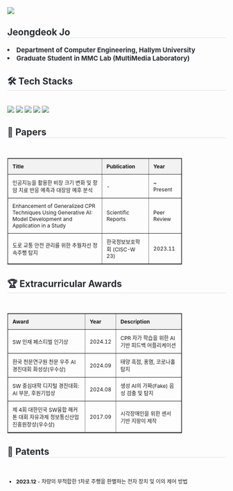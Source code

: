 <div>
    <img src="https://capsule-render.vercel.app/api?type=waving&color=0:6b79e1,100:38d1e5&height=180&text=Jeongdeok's%20github&animation=twinkling&fontColor=ffffff&fontSize=70" />
</div>
<div> 
    <h2 style="border-bottom: 1px solid #d8dee4; color: #282d33;"> Jeongdeok Jo </h2>  
    <div style="font-weight: 700; font-size: 15px; text-align: left; color: #282d33;"> 
        <li>Department of Computer Engineering, Hallym University</li>
        <li>Graduate Student in MMC Lab (MultiMedia Laboratory)</li>
    </div> 
</div>
<div>
    <h2 style="border-bottom: 1px solid #d8dee4; color: #282d33;"> 🛠️ Tech Stacks </h2> <br> 
    <div style="margin: 0 auto; text-align: left;"> 
        <img src="https://img.shields.io/badge/Python-3776AB?style=flat-square&logo=Python&logoColor=white">
        <img src="https://img.shields.io/badge/PyTorch-EE4C2C?style=flat-square&logo=PyTorch&logoColor=white">
        <img src="https://img.shields.io/badge/Linux-FCC624?style=flat-square&logo=Linux&logoColor=white">              <img src="https://img.shields.io/badge/LangChain-0055A4?style=flat-square&logo=LangChain&logoColor=white">
        <img src="https://img.shields.io/badge/Numpy-013243?style=flat-square&logo=Numpy&logoColor=white">
    </div>
</div>
<div>
    <h2 style="border-bottom: 1px solid #d8dee4; color: #282d33;"> 📄 Papers </h2> <br>
    <table border="1" style="border-collapse: collapse; width: 80%; text-align: left; font-size: 12px;">
        <tr>
            <th style="padding: 10px; background-color: #f2f2f2;">Title</th>
            <th style="padding: 10px; background-color: #f2f2f2;">Publication</th>
            <th style="padding: 10px; background-color: #f2f2f2;">Year</th>
        </tr>
        <tr>
            <td style="padding: 10px;">인공지능을 활용한 비장 크기 변화 및 항암 치료 반응 예측과 대장암 예후 분석</td>
            <td style="padding: 10px;">-</td>
            <td style="padding: 10px;">~ Present</td>
        </tr>
        <tr>
            <td style="padding: 10px;">Enhancement of Generalized CPR Techniques Using Generative AI: Model Development and Application in a Study</td>
            <td style="padding: 10px;">Scientific Reports</td>
            <td style="padding: 10px;">Peer Review</td>
        </tr>
        <tr>
            <td style="padding: 10px;">도로 교통 안전 관리를 위한 추월차선 정속주행 탐지</td>
            <td style="padding: 10px;">한국정보보호학회 (CISC-W 23)</td>
            <td style="padding: 10px;">2023.11</td>
        </tr>
    </table>
</div>
<div>
    <h2 style="border-bottom: 1px solid #d8dee4; color: #282d33;"> 🏆 Extracurricular Awards </h2> <br>
    <table border="1" style="border-collapse: collapse; width: 80%; text-align: left; font-size: 12px;">
        <tr>
            <th style="padding: 10px; background-color: #f2f2f2;">Award</th>
            <th style="padding: 10px; background-color: #f2f2f2;">Year</th>
            <th style="padding: 10px; background-color: #f2f2f2;">Description</th>
        </tr>
        <tr>
            <td style="padding: 10px;">SW 인재 페스티벌 인기상</td>
            <td style="padding: 10px;">2024.12</td>
            <td style="padding: 10px;">CPR 자가 학습을 위한 AI 기반 피드백 어플리케이션</td>
        </tr>
        <tr>
            <td style="padding: 10px;">한국 천문연구원 천문 우주 AI 경진대회 화성상(우수상)</td>
            <td style="padding: 10px;">2024.09</td>
            <td style="padding: 10px;">태양 흑점, 홍염, 코로나홀 탐지</td>
        </tr>
        <tr>
            <td style="padding: 10px;">SW 중심대학 디지털 경진대회: AI 부문, 후원기업상</td>
            <td style="padding: 10px;">2024.08</td>
            <td style="padding: 10px;">생성 AI의 가짜(Fake) 음성 검출 및 탐지</td>
        </tr>
        <tr>
            <td style="padding: 10px;">제 4회 대한민국 SW융합 해커톤 대회 자유과제 정보통신산업진흥원장상(우수상)</td>
            <td style="padding: 10px;">2017.09</td>
            <td style="padding: 10px;">시각장애인을 위한 센서 기반 지팡이 제작</td>
        </tr>
    </table>
</div>
<div>
    <h2 style="border-bottom: 1px solid #d8dee4; color: #282d33;"> 📜 Patents </h2> <br>
    <ul style="text-align: left; font-size: 12px;">
        <li><b>2023.12</b> - 차량의 부적합한 1차로 주행을 판별하는 전자 장치 및 이의 제어 방법</li>
    </ul>
</div>
